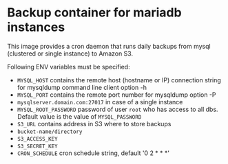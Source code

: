 # Backup container for mariadb instances

This image provides a cron daemon that runs daily backups from mysql (clustered or single instance) to Amazon S3.

Following ENV variables must be specified:
 - `MYSQL_HOST` contains the remote host (hostname or IP) connection string for mysqldump command line client option -h
 - `MYSQL_PORT` contains the remote port number for mysqldump option -P
  - `mysqlserver.domain.com:27017` in case of a single instance
 - `MYSQL_ROOT_PASSWORD` password of user `root` who has access to all dbs. Default value is the value of `MYSQL_PASSWORD`
 - `S3_URL` contains address in S3 where to store backups
  - `bucket-name/directory`
 - `S3_ACCESS_KEY`
 - `S3_SECRET_KEY`
 - `CRON_SCHEDULE` cron schedule string, default '0 2 * * *'

